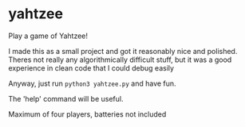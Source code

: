 # yahtzee
Play a game of Yahtzee!

I made this as a small project and got it reasonably nice and polished.
Theres not really any algorithmically difficult stuff, but it was a good experience in clean code that I could debug easily

Anyway, just run ```python3 yahtzee.py``` and have fun.

The 'help' command will be useful.

Maximum of four players, batteries not included
